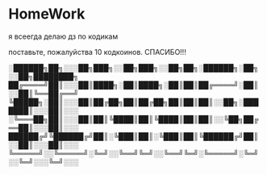 # HomeWork
я всеегда делаю дз по кодикам

поставьте, пожалуйства 10 кодкоинов. СПАСИБО!!! 

░██████╗██╗░░░██╗███╗░░██╗███╗░░██╗██╗░██████╗░██╗░░██╗████████╗
██╔════╝██║░░░██║████╗░██║████╗░██║██║██╔════╝░██║░░██║╚══██╔══╝
╚█████╗░██║░░░██║██╔██╗██║██╔██╗██║██║██║░░██╗░███████║░░░██║░░░
░╚═══██╗██║░░░██║██║╚████║██║╚████║██║██║░░╚██╗██╔══██║░░░██║░░░
██████╔╝╚██████╔╝██║░╚███║██║░╚███║██║╚██████╔╝██║░░██║░░░██║░░░
╚═════╝░░╚═════╝░╚═╝░░╚══╝╚═╝░░╚══╝╚═╝░╚═════╝░╚═╝░░╚═╝░░░╚═╝░░░